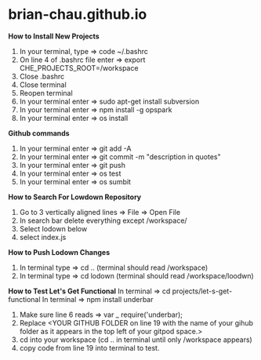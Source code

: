 # brian-chau.github.io

**How to Install New Projects**
1) In your terminal, type => code ~/.bashrc
2) On line 4 of .bashrc file enter => export CHE_PROJECTS_ROOT=/workspace
3) Close .bashrc
4) Close terminal 
5) Reopen terminal 
6) In your terminal enter => sudo apt-get install subversion
7) In your terminal enter => npm install -g opspark
8) In your terminal enter => os install 

**Github commands**
1) In your terminal enter => git add -A
2) In your terminal enter => git commit -m "description in quotes"
3) In your terminal enter => git push
4) In your terminal enter => os test 
5) In your terminal enter => os sumbit

**How to Search For Lowdown Repository**
1) Go to 3 vertically aligned lines => File => Open File 
2) In search bar delete everything except /workspace/
3) Select lodown below 
4) select index.js 

**How to Push Lodown Changes**
1) In terminal type => cd .. (terminal should read /workspace)
2) In terminal type => cd lodown (terminal should read /workspace/loodwn)

**How to Test Let's Get Functional** 
In terminal => cd projects/let-s-get-functional
In terminal => npm install underbar
1) Make sure line 6 reads => var _ require('underbar);
2) Replace <YOUR GITHUB FOLDER on line 19 with the name of your gihub folder as it appears in the top left of your gitpod space.>
3) cd into your workspace (cd .. in terminal until only /workspace appears)
4) copy code from line 19 into terminal to test. 